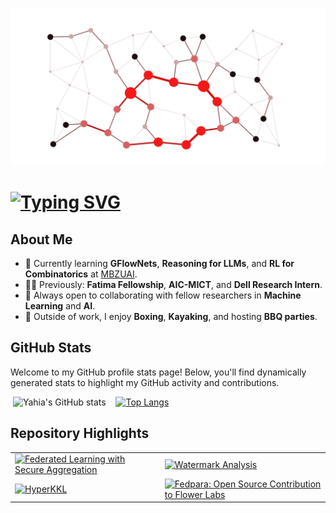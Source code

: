 [<img src="https://raw.githubusercontent.com/yehias21/yehias21/master/graph.gif" alt="👋 Hi there! I'm Yahia Salaheldin Shaaban" title="👋 Hi there! I'm Yahia Salaheldin Shaaban"/>](https://github.com/yehias21)
# [![Typing SVG](https://readme-typing-svg.demolab.com?font=Fira+Code&pause=1000&width=450&lines=I+am+Yahia+Salaheldin+Shaaban;Msc.+Student+in+MBZUAI;Working+on+AI4Science%2C+Reasoning4LLMs)](https://git.io/typing-svg)
## About Me
- 🌱 Currently learning **GFlowNets**, **Reasoning for LLMs**, and **RL for Combinatorics** at [MBZUAI](https://mbzuai.ac.ae/).  
- 👨‍💼 Previously: **Fatima Fellowship**, **AIC-MICT**, and **Dell Research Intern**.  
- 👯 Always open to collaborating with fellow researchers in **Machine Learning** and **AI**.  
- 💪 Outside of work, I enjoy **Boxing**, **Kayaking**, and hosting **BBQ parties**.  

## GitHub Stats

Welcome to my GitHub profile stats page! Below, you'll find dynamically generated stats to highlight my GitHub activity and contributions.

&nbsp;![Yahia's GitHub stats](https://github-readme-stats.vercel.app/api?username=yehias21&count_private=true&theme=radical)&nbsp;&nbsp;&nbsp;
[![Top Langs](https://github-readme-stats.vercel.app/api/top-langs/?username=yehias21&exclude_repo=JupyterNotebookRepo&hide=jupyter%20notebook,pure%20basic,purebasic,less,scss&layout=compact&hide_title=true&langs_count=8)](https://github.com/anuraghazra/github-readme-stats)

## Repository Highlights

<table>
  <tr>
    <td>
      <a href="https://github.com/yehias21/FedRs">
        <img src="https://github-readme-stats.vercel.app/api/pin/?username=yehias21&repo=FedRs&theme=radical" alt="Federated Learning with Secure Aggregation">
      </a>
    </td>
    <td>
      <a href="https://github.com/yehias21/Watermark-Analysis">
        <img src="https://github-readme-stats.vercel.app/api/pin/?username=yehias21&repo=Watermark-Analysis&theme=radical" alt="Watermark Analysis">
      </a>
    </td>
  </tr>
  <tr>
    <td>
      <a href="https://github.com/yehias21/HyperKKL">
        <img src="https://github-readme-stats.vercel.app/api/pin/?username=yehias21&repo=HyperKKL&theme=radical" alt="HyperKKL">
      </a>
    </td>
    <td>
      <a href="https://github.com/yehias21/flower/tree/fedpara-updated/baselines">
        <img src="https://github-readme-stats.vercel.app/api/pin/?username=yehias21&repo=flower&theme=radical" alt="Fedpara: Open Source Contribution to Flower Labs">
      </a>
    </td>
  </tr>
</table>

